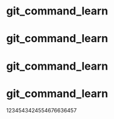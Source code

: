 # git_command_learn
# git_command_learn
# git_command_learn
# git_command_learn
1234543424554676636457
